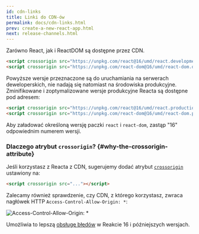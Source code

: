 ```yaml
---
id: cdn-links
title: Linki do CDN-ów
permalink: docs/cdn-links.html
prev: create-a-new-react-app.html
next: release-channels.html
---
```


Zarówno React, jak i ReactDOM są dostępne przez CDN.

```html
<script crossorigin src="https://unpkg.com/react@16/umd/react.development.js"></script>
<script crossorigin src="https://unpkg.com/react-dom@16/umd/react-dom.development.js"></script>
```

Powyższe wersje przeznaczone są do uruchamiania na serwerach deweloperskich, nie nadają się natomiast na środowiska produkcyjne. Zminifikowane i zoptymalizowane wersje produkcyjne Reacta są dostępne pod adresem:

```html
<script crossorigin src="https://unpkg.com/react@16/umd/react.production.min.js"></script>
<script crossorigin src="https://unpkg.com/react-dom@16/umd/react-dom.production.min.js"></script>
```

Aby załadować określoną wersję paczki `react` i `react-dom`, zastąp "16" odpowiednim numerem wersji.

### Dlaczego atrybut `crossorigin`? {#why-the-crossorigin-attribute}

Jeśli korzystasz z Reacta z CDN, sugerujemy dodać atrybut [`crossorigin`](https://developer.mozilla.org/en-US/docs/Web/HTML/CORS_settings_attributes) ustawiony na:

```html
<script crossorigin src="..."></script>
```

Zalecamy również sprawdzenie, czy CDN, z którego korzystasz, zwraca nagłówek HTTP `Access-Control-Allow-Origin: *`:

![Access-Control-Allow-Origin: *](../images/docs/cdn-cors-header.png)

Umożliwia to lepszą [obsługę błędów](/blog/2017/07/26/error-handling-in-react-16.html) w Reakcie 16 i późniejszych wersjach.